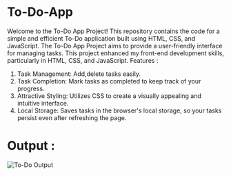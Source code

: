 # To-Do-App
Welcome to the To-Do App Project! This repository contains the code for a simple and efficient To-Do application built using HTML, CSS, and JavaScript.
The To-Do App Project aims to provide a user-friendly interface for managing tasks. This project enhanced my front-end development skills, particularly in HTML, CSS, and JavaScript.
Features :
1) Task Management: Add,delete tasks easily.
2) Task Completion: Mark tasks as completed to keep track of your progress.
3) Attractive Styling: Utilizes CSS to create a visually appealing and intuitive interface.
4) Local Storage: Saves tasks in the browser's local storage, so your tasks persist even after refreshing the page.

# Output :

![To-Do Output](https://github.com/tushar75083/To-Do-App/assets/131577595/d2b71586-d8a7-4c54-bc4d-f6aca324d48c)
